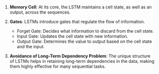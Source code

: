 1. **Memory Cell**: At its core, the LSTM maintains a cell state, as well as an output, across the sequences.

2. **Gates**: LSTMs introduce gates that regulate the flow of information.

    - Forget Gate: Decides what information to discard from the cell state.
    - Input Gate: Updates the cell state with new information.
    - Output Gate: Determines the value to output based on the cell state and the input.

3. **Avoidance of Long-Term Dependency Problem**: The unique structure of LSTMs helps in retaining long-term dependencies in the data, making them highly effective for many sequential tasks.
